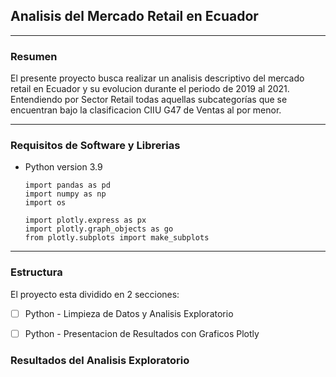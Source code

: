 ## Analisis del Mercado Retail en Ecuador

---

### Resumen
El presente proyecto busca realizar un analisis descriptivo del mercado retail en Ecuador y su evolucion durante el periodo de 2019 al 2021. Entendiendo por Sector Retail todas aquellas
subcategorías que se encuentran bajo la clasificacion CIIU G47 de Ventas al por menor.

---

### Requisitos de Software y Librerias 
  
- Python version 3.9
  ```
  import pandas as pd
  import numpy as np
  import os

  import plotly.express as px
  import plotly.graph_objects as go
  from plotly.subplots import make_subplots
  ``` 

---

### Estructura
El proyecto esta dividido en 2 secciones:
- [ ] Python   - Limpieza de Datos y Analisis Exploratorio
- [ ] Python   - Presentacion de Resultados con Graficos Plotly


### Resultados del Analisis Exploratorio





